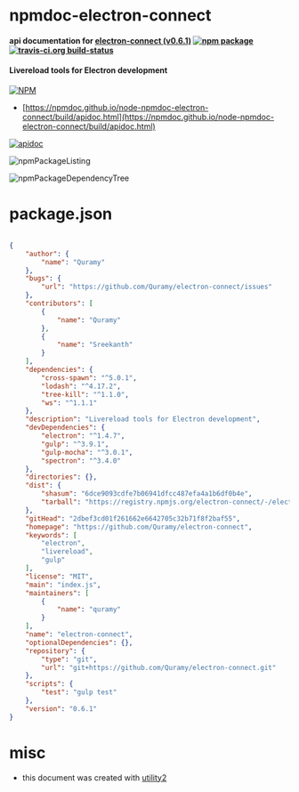# npmdoc-electron-connect

#### api documentation for  [electron-connect (v0.6.1)](https://github.com/Quramy/electron-connect)  [![npm package](https://img.shields.io/npm/v/npmdoc-electron-connect.svg?style=flat-square)](https://www.npmjs.org/package/npmdoc-electron-connect) [![travis-ci.org build-status](https://api.travis-ci.org/npmdoc/node-npmdoc-electron-connect.svg)](https://travis-ci.org/npmdoc/node-npmdoc-electron-connect)

#### Livereload tools for Electron development

[![NPM](https://nodei.co/npm/electron-connect.png?downloads=true&downloadRank=true&stars=true)](https://www.npmjs.com/package/electron-connect)

- [https://npmdoc.github.io/node-npmdoc-electron-connect/build/apidoc.html](https://npmdoc.github.io/node-npmdoc-electron-connect/build/apidoc.html)

[![apidoc](https://npmdoc.github.io/node-npmdoc-electron-connect/build/screenCapture.buildCi.browser.%252Ftmp%252Fbuild%252Fapidoc.html.png)](https://npmdoc.github.io/node-npmdoc-electron-connect/build/apidoc.html)

![npmPackageListing](https://npmdoc.github.io/node-npmdoc-electron-connect/build/screenCapture.npmPackageListing.svg)

![npmPackageDependencyTree](https://npmdoc.github.io/node-npmdoc-electron-connect/build/screenCapture.npmPackageDependencyTree.svg)



# package.json

```json

{
    "author": {
        "name": "Quramy"
    },
    "bugs": {
        "url": "https://github.com/Quramy/electron-connect/issues"
    },
    "contributors": [
        {
            "name": "Quramy"
        },
        {
            "name": "Sreekanth"
        }
    ],
    "dependencies": {
        "cross-spawn": "^5.0.1",
        "lodash": "^4.17.2",
        "tree-kill": "^1.1.0",
        "ws": "^1.1.1"
    },
    "description": "Livereload tools for Electron development",
    "devDependencies": {
        "electron": "^1.4.7",
        "gulp": "^3.9.1",
        "gulp-mocha": "^3.0.1",
        "spectron": "^3.4.0"
    },
    "directories": {},
    "dist": {
        "shasum": "6dce9093cdfe7b06941dfcc487efa4a1b6df0b4e",
        "tarball": "https://registry.npmjs.org/electron-connect/-/electron-connect-0.6.1.tgz"
    },
    "gitHead": "2dbef3cd01f261662e6642705c32b71f8f2baf55",
    "homepage": "https://github.com/Quramy/electron-connect",
    "keywords": [
        "electron",
        "livereload",
        "gulp"
    ],
    "license": "MIT",
    "main": "index.js",
    "maintainers": [
        {
            "name": "quramy"
        }
    ],
    "name": "electron-connect",
    "optionalDependencies": {},
    "repository": {
        "type": "git",
        "url": "git+https://github.com/Quramy/electron-connect.git"
    },
    "scripts": {
        "test": "gulp test"
    },
    "version": "0.6.1"
}
```



# misc
- this document was created with [utility2](https://github.com/kaizhu256/node-utility2)
